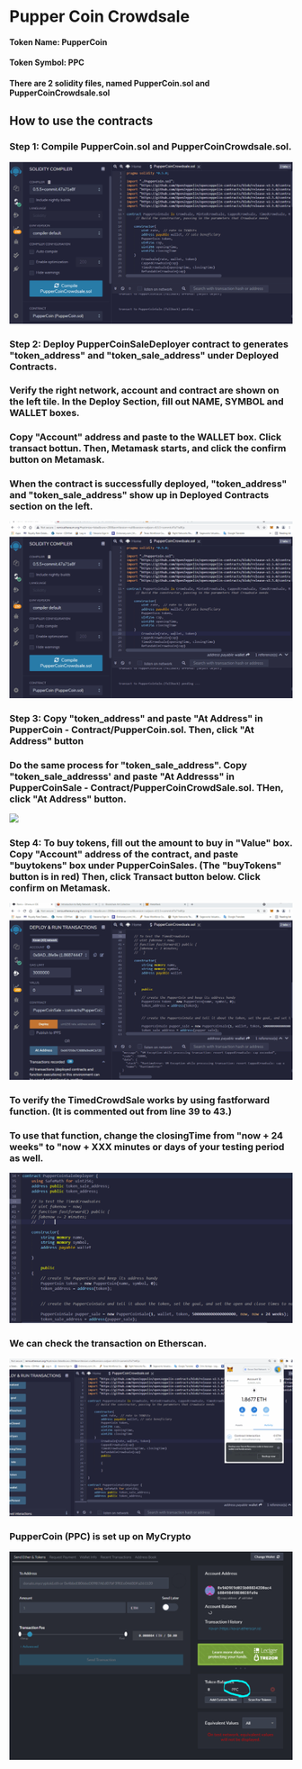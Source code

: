 # Pupper Coin Crowdsale
#### Token Name: PupperCoin
#### Token Symbol: PPC
#### There are 2 solidity files, named PupperCoin.sol and PupperCoinCrowdsale.sol
## How to use the contracts
### Step 1: Compile PupperCoin.sol and PupperCoinCrowdsale.sol.
![](images/Step1.gif)
### Step 2: Deploy PupperCoinSaleDeployer contract to generates "token_address" and "token_sale_address" under Deployed Contracts.
### Verify the right network, account and contract are shown on the left tile. In the Deploy Section, fill out NAME, SYMBOL and WALLET boxes. 
### Copy "Account" address and paste to the WALLET box. Click transact bottun. Then, Metamask starts, and click the confirm button on Metamask.
### When the contract is successfully deployed, "token_address" and "token_sale_address" show up in Deployed Contracts section on the left.
![](images/Step2.gif)
### Step 3: Copy "token_address" and paste "At Address" in PupperCoin - Contract/PupperCoin.sol. Then, click "At Address" button
### Do the same process for "token_sale_address". Copy "token_sale_addresss' and paste "At Addresss" in PupperCoinSale - Contract/PupperCoinCrowdSale.sol. THen, click "At Address" button.
![](images/Step3.gif)
### Step 4: To buy tokens, fill out the amount to buy in "Value" box. Copy "Account" address of the contract, and paste "buytokens" box under PupperCoinSales. (The "buyTokens" button is in red) Then, click Transact button below. Click confirm on Metamask.
![](images/Step4.gif) 

### To verify the TimedCrowdSale works by using fastforward function. (It is commented out from line 39 to 43.) 
### To use that function, change the closingTime from "now + 24 weeks" to "now + XXX minutes or days of your testing period as well. 
![](images/fastforward.PNG)
### We can check the transaction on Etherscan. 
![](images/Etherscan.gif)
### PupperCoin (PPC) is set up on MyCrypto
![](images/MyCrypto.PNG)
